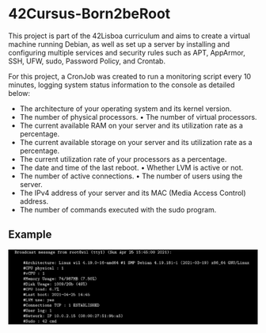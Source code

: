 # 42Cursus-Born2beRoot
This project is part of the 42Lisboa curriculum and aims to create a virtual machine running Debian, as well as set up a server by installing and configuring multiple services and security rules such as APT, AppArmor, SSH, UFW, sudo, Password Policy, and Crontab.

For this project, a CronJob was created to run a monitoring script every 10 minutes, logging system status information to the console as detailed below:

- The architecture of your operating system and its kernel version.
- The number of physical processors. • The number of virtual processors.
- The current available RAM on your server and its utilization rate as a percentage.
- The current available storage on your server and its utilization rate as a percentage.
- The current utilization rate of your processors as a percentage.
- The date and time of the last reboot. • Whether LVM is active or not.
- The number of active connections. • The number of users using the server.
- The IPv4 address of your server and its MAC (Media Access Control) address.
- The number of commands executed with the sudo program.

## Example
![Example](https://github.com/dspereira/42Cursus-Born2beRoot/blob/main/monitoring-script-log.png)
